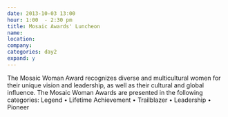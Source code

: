 ```yaml
---
date: 2013-10-03 13:00
hour: 1:00  - 2:30 pm
title: Mosaic Awards' Luncheon
name: 
location: 
company:
categories: day2
expand: y 
---
```

The Mosaic Woman Award recognizes diverse and multicultural women for their unique vision and leadership, as well as their cultural and global influence. The Mosaic Woman Awards are presented in the following categories: Legend • Lifetime Achievement • Trailblazer • Leadership • Pioneer